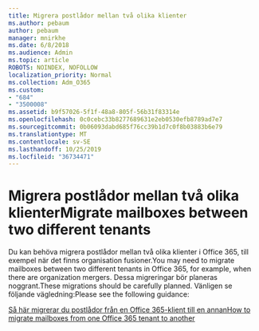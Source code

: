 ```yaml
---
title: Migrera postlådor mellan två olika klienter
ms.author: pebaum
author: pebaum
manager: mnirkhe
ms.date: 6/8/2018
ms.audience: Admin
ms.topic: article
ROBOTS: NOINDEX, NOFOLLOW
localization_priority: Normal
ms.collection: Adm_O365
ms.custom:
- "684"
- "3500008"
ms.assetid: b9f57026-5f1f-48a8-805f-56b31f83314e
ms.openlocfilehash: 0c0cebc33b8277689631e2eb0530efb8789ad7e7
ms.sourcegitcommit: 0b06093dabd685f76cc39b1d7c0f8b03883b6e79
ms.translationtype: MT
ms.contentlocale: sv-SE
ms.lasthandoff: 10/25/2019
ms.locfileid: "36734471"
---
```

# <a name="migrate-mailboxes-between-two-different-tenants"></a><span data-ttu-id="1be41-102">Migrera postlådor mellan två olika klienter</span><span class="sxs-lookup"><span data-stu-id="1be41-102">Migrate mailboxes between two different tenants</span></span>

<span data-ttu-id="1be41-103">Du kan behöva migrera postlådor mellan två olika klienter i Office 365, till exempel när det finns organisation fusioner.</span><span class="sxs-lookup"><span data-stu-id="1be41-103">You may need to migrate mailboxes between two different tenants in Office 365, for example, when there are organization mergers.</span></span> <span data-ttu-id="1be41-104">Dessa migreringar bör planeras noggrant.</span><span class="sxs-lookup"><span data-stu-id="1be41-104">These migrations should be carefully planned.</span></span> <span data-ttu-id="1be41-105">Vänligen se följande vägledning:</span><span class="sxs-lookup"><span data-stu-id="1be41-105">Please see the following guidance:</span></span>
  
[<span data-ttu-id="1be41-106">Så här migrerar du postlådor från en Office 365-klient till en annan</span><span class="sxs-lookup"><span data-stu-id="1be41-106">How to migrate mailboxes from one Office 365 tenant to another</span></span>](https://docs.microsoft.com/Exchange/mailbox-migration/migrate-mailboxes-across-tenants)
  